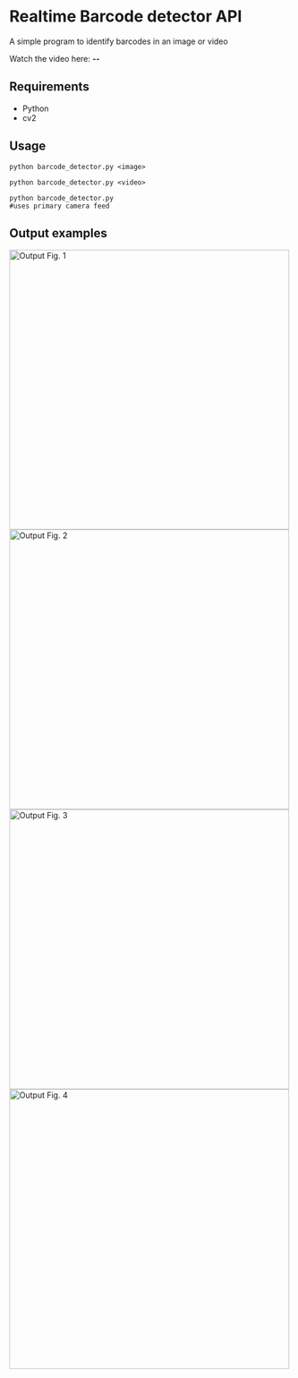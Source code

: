 # Realtime Barcode detector API

A simple program to identify barcodes in an image or video

Watch the video here: **--**

## Requirements
- Python
- cv2

## Usage
```
python barcode_detector.py <image>

python barcode_detector.py <video>

python barcode_detector.py  
#uses primary camera feed
```

## Output examples

<img src="" alt="Output Fig. 1" width="500"/>

<img src="src\image.png" alt="Output Fig. 2" width="500"/>

<img src="src\image.png" alt="Output Fig. 3" width="500"/>

<img src="src\image.png" alt="Output Fig. 4" width="500"/>
